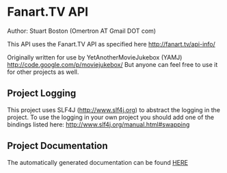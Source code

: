 Fanart.TV API
=============

Author: Stuart Boston (Omertron AT Gmail DOT com)

This API uses the Fanart.TV API as specified here http://fanart.tv/api-info/

Originally written for use by YetAnotherMovieJukebox (YAMJ) http://code.google.com/p/moviejukebox/
But anyone can feel free to use it for other projects as well.

Project Logging
---------------
This project uses SLF4J (http://www.slf4j.org) to abstract the logging in the project.
To use the logging in your own project you should add one of the bindings listed here: http://www.slf4j.org/manual.html#swapping

Project Documentation
---------------------
The automatically generated documentation can be found [HERE](http://omertron.github.com/api-fanarttv/)
